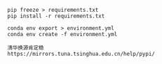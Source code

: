 ```azure
pip freeze > requirements.txt
pip install -r requirements.txt
```

```azure
conda env export > environment.yml
conda env create -f environment.yml
```

```azure
清华换源肯定稳
https://mirrors.tuna.tsinghua.edu.cn/help/pypi/
```